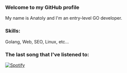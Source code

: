 ### Welcome to my GitHub profile
My name is Anatoly and I'm an entry-level GO developer.

### Skills: 
Golang, Web, SEO, Linux, etc...

### The last song that I've listened to:

[![Spotify](http://http://92.119.90.17/)](https://open.spotify.com/user/y34r75db5o7eksagdl8lsaamw)

